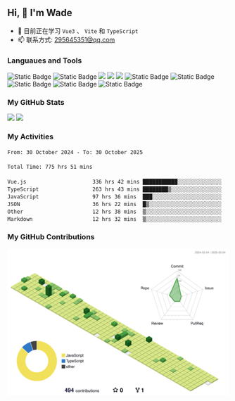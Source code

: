 ## Hi, 👋 I'm Wade

- 🌱 目前正在学习 `Vue3` 、 `Vite` 和 `TypeScript`
- 📫 联系方式: 295645351@qq.com

### Languaues and Tools

<span > 
  <img alt="Static Badge" src="https://img.shields.io/badge/Vue-%2342b883?style=flat-square&logo=Vue&logoColor=%23fff"> 
  <img alt="Static Badge" src="https://img.shields.io/badge/TypeScript-%230072b3?style=flat-square&logo=TypeScript&logoColor=%23fff"> 
  <img src="https://img.shields.io/badge/-JavaScript-F7DF1E?style=flat-square&logo=javascript&logoColor=white" /> 
  <img src="https://img.shields.io/badge/-HTML5-E34F26?style=flat-square&logo=html5&logoColor=white" /> 
  <img src="https://img.shields.io/badge/-CSS3-1572B6?style=flat-square&logo=css3" /> 
  <img alt="Static Badge" src="https://img.shields.io/badge/Webpack-%230072b3?style=flat-square&logo=webpack&logoColor=%23fff"> 
  <img alt="Static Badge" src="https://img.shields.io/badge/Vite-%239a60fe?style=flat-square&logo=vite&logoColor=%23fff"> 
  <img alt="Static Badge" src="https://img.shields.io/badge/Sass-%23c66394?style=flat-square&logo=Sass&logoColor=%23fff"> 
  <img alt="Static Badge" src="https://img.shields.io/badge/Visual_Studio_Code-007ACC?style=flat-square&logo=Visual-Studio-Code&logoColor=white"> 
  <img alt="Static Badge" src="https://img.shields.io/badge/Git-F05032?style=flat-square&logo=Git&logoColor=white">  
</span>


### My GitHub Stats

<div align="left">
  <img src="https://github-readme-stats.vercel.app/api?username=Cwd295645351&show_icons=true" /> 
  <img src="https://github-readme-stats.vercel.app/api/top-langs/?username=Cwd295645351&layout=compact&langs_count=6&text_color=000&icon_color=fff&theme=graywhite" />
</div>

### My Activities

<!--START_SECTION:waka-->

```txt
From: 30 October 2024 - To: 30 October 2025

Total Time: 775 hrs 51 mins

Vue.js                     336 hrs 42 mins ███████████░░░░░░░░░░░░░░   43.40 %
TypeScript                 263 hrs 43 mins ████████▒░░░░░░░░░░░░░░░░   33.99 %
JavaScript                 97 hrs 36 mins  ███░░░░░░░░░░░░░░░░░░░░░░   12.58 %
JSON                       36 hrs 22 mins  █▒░░░░░░░░░░░░░░░░░░░░░░░   04.69 %
Other                      12 hrs 38 mins  ▒░░░░░░░░░░░░░░░░░░░░░░░░   01.63 %
Markdown                   12 hrs 32 mins  ▒░░░░░░░░░░░░░░░░░░░░░░░░   01.62 %
```

<!--END_SECTION:waka-->

### My GitHub Contributions

![](./profile-3d-contrib/profile-green-animate.svg)
